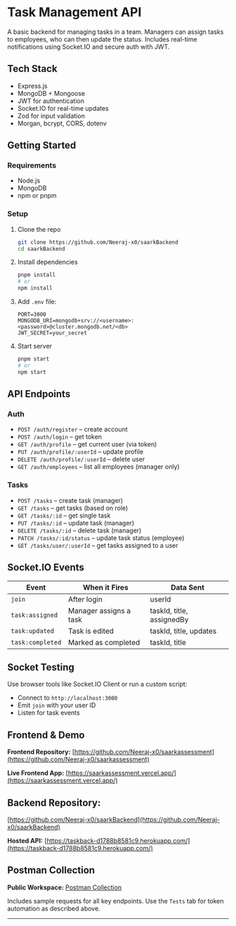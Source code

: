# Task Management API

A basic backend for managing tasks in a team. Managers can assign tasks to employees, who can then update the status. Includes real-time notifications using Socket.IO and secure auth with JWT.

## Tech Stack

- Express.js
- MongoDB + Mongoose
- JWT for authentication
- Socket.IO for real-time updates
- Zod for input validation
- Morgan, bcrypt, CORS, dotenv

## Getting Started

### Requirements

- Node.js
- MongoDB
- npm or pnpm

### Setup

1. Clone the repo

   ```bash
   git clone https://github.com/Neeraj-x0/saarkBackend
   cd saarkBackend
   ```

2. Install dependencies

   ```bash
   pnpm install
   # or
   npm install
   ```

3. Add `.env` file:

   ```
   PORT=3000
   MONGODB_URI=mongodb+srv://<username>:<password>@cluster.mongodb.net/<db>
   JWT_SECRET=your_secret
   ```

4. Start server

   ```bash
   pnpm start
   # or
   npm start
   ```

## API Endpoints

### Auth

- `POST /auth/register` – create account
- `POST /auth/login` – get token
- `GET /auth/profile` – get current user (via token)
- `PUT /auth/profile/:userId` – update profile
- `DELETE /auth/profile/:userId` – delete user
- `GET /auth/employees` – list all employees (manager only)

### Tasks

- `POST /tasks` – create task (manager)
- `GET /tasks` – get tasks (based on role)
- `GET /tasks/:id` – get single task
- `PUT /tasks/:id` – update task (manager)
- `DELETE /tasks/:id` – delete task (manager)
- `PATCH /tasks/:id/status` – update task status (employee)
- `GET /tasks/user/:userId` – get tasks assigned to a user

## Socket.IO Events

| Event            | When it Fires          | Data Sent                 |
| ---------------- | ---------------------- | ------------------------- |
| `join`           | After login            | userId                    |
| `task:assigned`  | Manager assigns a task | taskId, title, assignedBy |
| `task:updated`   | Task is edited         | taskId, title, updates    |
| `task:completed` | Marked as completed    | taskId, title             |

## Socket Testing

Use browser tools like Socket.IO Client or run a custom script:

- Connect to `http://localhost:3000`
- Emit `join` with your user ID
- Listen for task events

## Frontend & Demo

**Frontend Repository:**
[https://github.com/Neeraj-x0/saarkassessment](https://github.com/Neeraj-x0/saarkassessment)

**Live Frontend App:**
[https://saarkassessment.vercel.app/](https://saarkassessment.vercel.app/)




## Backend Repository:
[https://github.com/Neeraj-x0/saarkBackend](https://github.com/Neeraj-x0/saarkBackend)

**Hosted API:**
[https://taskback-d1788b8581c9.herokuapp.com/](https://taskback-d1788b8581c9.herokuapp.com/)

## Postman Collection

**Public Workspace:**
[Postman Collection](https://www.postman.com/neerajx0/workspace/public-workspace/collection/32611957-8cbeeb2d-e843-4c75-995a-1c4d4b810748?action=share&creator=32611957)

Includes sample requests for all key endpoints. Use the `Tests` tab for token automation as described above.

---

